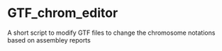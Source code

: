 # GTF_chrom_editor
A short script to modify GTF files to change the chromosome notations based on assembley reports
